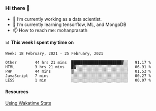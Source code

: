 ### Hi there 👋

- 🔭 I’m currently working as a data scientist.
- 🌱 I’m currently learning tensorflow, ML, and MongoDB
- 📫 How to reach me: mohanprasath

📊 **This week I spent my time on**
<!--START_SECTION:waka-->
```text
Week: 18 February, 2021 - 25 February, 2021

Other        44 hrs 21 mins  ██████████████████████▓░░   91.17 % 
HTML         3 hrs 21 mins   █▓░░░░░░░░░░░░░░░░░░░░░░░   06.91 % 
PHP          44 mins         ▒░░░░░░░░░░░░░░░░░░░░░░░░   01.53 % 
JavaScript   7 mins          ░░░░░░░░░░░░░░░░░░░░░░░░░   00.27 % 
LESS         1 min           ░░░░░░░░░░░░░░░░░░░░░░░░░   00.07 % 
```
<!--END_SECTION:waka-->

#### Resources
[Using Wakatime Stats](https://github.com/marketplace/actions/waka-readme)
